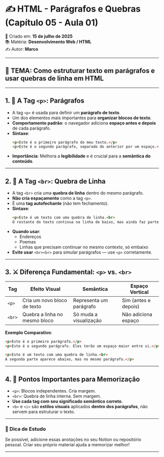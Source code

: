 
# ✍️ HTML - Parágrafos e Quebras (Capítulo 05 - Aula 01)

📅 Criado em: **15 de julho de 2025**  
📚 Matéria: **Desenvolvimento Web / HTML**  
✍️ Autor: **Marco**

---

## 🧩 TEMA: Como estruturar texto em parágrafos e usar quebras de linha em HTML

---

## 1. 🧾 A Tag `<p>`: Parágrafos

- A tag `<p>` é usada para definir um **parágrafo de texto**.
- Um dos elementos mais importantes para **organizar blocos de texto**.
- **Comportamento padrão**: o navegador adiciona **espaço antes e depois** de cada parágrafo.
- **Sintaxe**:
  ```html
  <p>Este é o primeiro parágrafo do meu texto.</p>
  <p>Este é o segundo parágrafo, separado do anterior por um espaço.</p>
  ```
- **Importância**: Melhora a **legibilidade** e é crucial para a **semântica do conteúdo**.

---

## 2. 🔁 A Tag `<br>`: Quebra de Linha

- A tag `<br>` cria uma **quebra de linha** dentro do mesmo parágrafo.
- **Não cria espaçamento** como a tag `<p>`.
- É uma **tag autofechante** (não tem fechamento).
- **Sintaxe**:
  ```html
  <p>Este é um texto com uma quebra de linha.<br>
  O restante do texto continua na linha de baixo, mas ainda faz parte do mesmo parágrafo.</p>
  ```
- **Quando usar**:
  - Endereços
  - Poemas
  - Linhas que precisam continuar no mesmo contexto, só embaixo
- **Evite usar** `<br><br>` para simular parágrafos — use `<p>` corretamente.

---

## 3. ⚔️ Diferença Fundamental: `<p>` vs. `<br>`

| Tag | Efeito Visual | Semântica | Espaço Vertical |
|-----|---------------|-----------|------------------|
| `<p>` | Cria um novo bloco de texto | Representa um parágrafo | Sim (antes e depois) |
| `<br>` | Quebra a linha no mesmo bloco | Só muda a visualização | Não adiciona espaço |

**Exemplo Comparativo**:
```html
<p>Este é o primeiro parágrafo.</p>
<p>Este é o segundo parágrafo. Eles terão um espaço maior entre si.</p>

<p>Este é um texto com uma quebra de linha.<br>
A segunda parte aparece abaixo, mas no mesmo parágrafo.</p>
```

---

## 4. 🧠 Pontos Importantes para Memorização

- `<p>`: Blocos independentes. Cria margem.
- `<br>`: Quebra de linha interna. Sem margem.
- **Use cada tag com seu significado semântico correto**.
- `<b>` e `<i>` são **estilos visuais** aplicados **dentro dos parágrafos**, não servem para estruturar o texto.

---

### 🚀 Dica de Estudo
Se possível, adicione essas anotações no seu Notion ou repositório pessoal. Criar seu próprio material ajuda a memorizar melhor!

---
